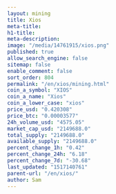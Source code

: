 ```yaml
---
layout: mining
title: Xios
meta-title: 
h1-title: 
meta-description: 
image: "/media/14761915/xios.png"
published: true
allow_search_engine: false
sitemap: false
enable_comment: false
sort_order: 804
permalink: "/en/xios/mining.html"
coin_a_symbol: "XIOS"
coin_a_name: "Xios"
coin_a_lower_case: "xios"
price_usd: "0.420308"
price_btc: "0.00003577"
24h_volume_usd: "4575.05"
market_cap_usd: "2149688.0"
total_supply: "2149688.0"
available_supply: "2149688.0"
percent_change_1h: "0.42"
percent_change_24h: "6.18"
percent_change_7d: "-30.68"
last_updated: "1517140761"
parent-url: "/en/xios/"
author: Sam
---
```


